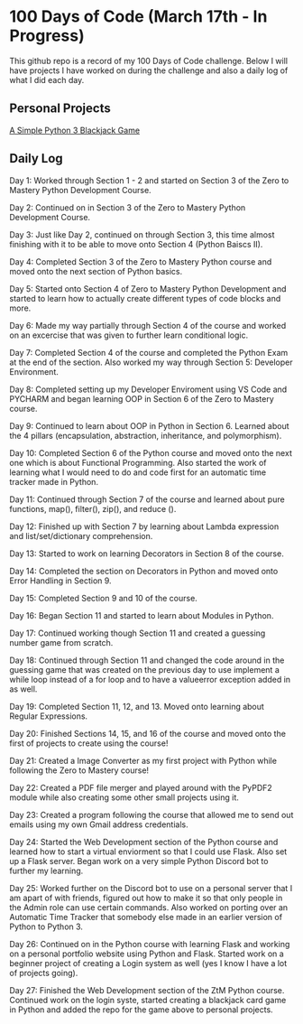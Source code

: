 # 100 Days of Code (March 17th - In Progress)

This github repo is a record of my 100 Days of Code challenge. Below I will have projects I have worked on during the challenge
and also a daily log of what I did each day.

## Personal Projects

[A Simple Python 3 Blackjack Game](https://github.com/TheRevTasticTJ/blackjack)

## Daily Log

Day 1: Worked through Section 1 - 2 and started on Section 3 of the Zero to Mastery Python Development Course.

Day 2: Continued on in Section 3 of the Zero to Mastery Python Development Course.

Day 3: Just like Day 2, continued on through Section 3, this time almost finishing with it to be able to move onto Section 4
(Python Baiscs II).

Day 4: Completed Section 3 of the Zero to Mastery Python course and moved onto the next section of Python basics.

Day 5: Started onto Section 4 of Zero to Mastery Python Development and started to learn how to actually create different types
of code blocks and more.

Day 6: Made my way partially through Section 4 of the course and worked on an excercise that was given to further learn
conditional logic.

Day 7: Completed Section 4 of the course and completed the Python Exam at the end of the section. Also worked my way through
Section 5: Developer Environment.

Day 8: Completed setting up my Developer Enviroment using VS Code and PYCHARM and began learning OOP in Section 6 of the Zero
to Mastery course.

Day 9: Continued to learn about OOP in Python in Section 6. Learned about the 4 pillars (encapsulation, abstraction,
inheritance, and polymorphism).

Day 10: Completed Section 6 of the Python course and moved onto the next one which is about Functional Programming.
Also started the work of learning what I would need to do and code first for an automatic time tracker made in Python.

Day 11: Continued through Section 7 of the course and learned about pure functions, map(), filter(), zip(), and reduce ().

Day 12: Finished up with Section 7 by learning about Lambda expression and list/set/dictionary comprehension.

Day 13: Started to work on learning Decorators in Section 8 of the course.

Day 14: Completed the section on Decorators in Python and moved onto Error Handling in Section 9.

Day 15: Completed Section 9 and 10 of the course.

Day 16: Began Section 11 and started to learn about Modules in Python.

Day 17: Continued working though Section 11 and created a guessing number game from scratch.

Day 18: Continued through Section 11 and changed the code around in the guessing game that was created on the previous day to
use implement a while loop instead of a for loop and to have a valueerror exception added in as well.

Day 19: Completed Section 11, 12, and 13. Moved onto learning about Regular Expressions.

Day 20: Finished Sections 14, 15, and 16 of the course and moved onto the first of projects to create using the course!

Day 21: Created a Image Converter as my first project with Python while following the Zero to Mastery course!

Day 22: Created a PDF file merger and played around with the PyPDF2 module while also creating some other small projects using
it.

Day 23: Created a program following the course that allowed me to send out emails using my own Gmail address credentials.

Day 24: Started the Web Development section of the Python course and learned how to start a virtual enviorment so that I could
use Flask. Also set up a Flask server. Began work on a very simple Python Discord bot to further my learning.

Day 25: Worked further on the Discord bot to use on a personal server that I am apart of with friends, figured out how to make
it so that only people in the Admin role can use certain commands. Also worked on porting over an Automatic Time Tracker that
somebody else made in an earlier version of Python to Python 3.

Day 26: Continued on in the Python course with learning Flask and working on a personal portfolio website using Python and
Flask. Started work on a beginner project of creating a Login system as well (yes I know I have a lot of projects going).

Day 27: Finished the Web Development section of the ZtM Python course. Continued work on the login syste, started creating a
blackjack card game in Python and added the repo for the game above to personal projects.
